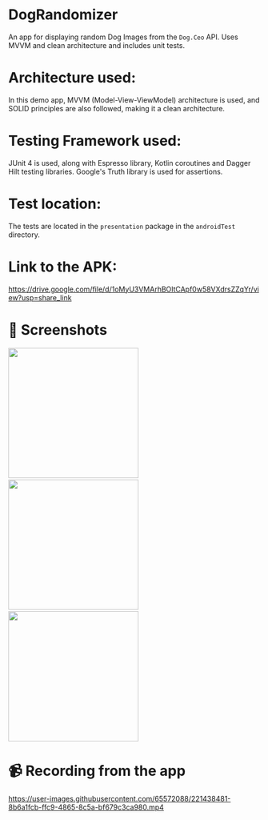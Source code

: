 # DogRandomizer
An app for displaying random Dog Images from the `Dog.Ceo` API. Uses MVVM and clean architecture and includes unit tests.

# Architecture used:
In this demo app, MVVM (Model-View-ViewModel) architecture is used, and SOLID principles are also followed, making it a clean architecture.

# Testing Framework used:
JUnit 4 is used, along with Espresso library, Kotlin coroutines and Dagger Hilt testing libraries. Google's Truth library is used for assertions.

# Test location:
The tests are located in the `presentation` package in the `androidTest` directory.

# Link to the APK:
https://drive.google.com/file/d/1oMyU3VMArhBOltCApf0w58VXdrsZZqYr/view?usp=share_link

# :camera_flash: Screenshots

<img src="https://user-images.githubusercontent.com/65572088/221437910-61fa251e-089d-4df5-b485-6972acd7de68.png" width="260">&emsp;<img src="https://user-images.githubusercontent.com/65572088/221437917-9370ad87-4d44-4c60-9130-06ca97da6b88.png" width="260">&emsp;<img src="https://user-images.githubusercontent.com/65572088/221437924-8baabc25-8d89-4295-b5ed-b8aa1100f4b4.png" width="260">


# :video_camera: Recording from the app

https://user-images.githubusercontent.com/65572088/221438481-8b6a1fcb-ffc9-4865-8c5a-bf679c3ca980.mp4
